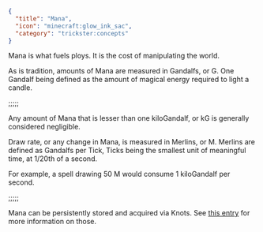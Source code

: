 ```json
{
  "title": "Mana",
  "icon": "minecraft:glow_ink_sac",
  "category": "trickster:concepts"
}
```

Mana is what fuels ploys. It is the cost of manipulating the world.


As is tradition, amounts of Mana are measured in Gandalfs, or G.
One Gandalf being defined as the amount of magical energy required to light a candle.

;;;;;

Any amount of Mana that is lesser than one kiloGandalf, or kG is generally considered negligible.


Draw rate, or any change in Mana, is measured in Merlins, or M.
Merlins are defined as Gandalfs per Tick,
Ticks being the smallest unit of meaningful time, at 1/20th of a second.


For example, a spell drawing 50 M would consume 1 kiloGandalf per second.

;;;;;

Mana can be persistently stored and acquired via Knots.
See [this entry](^trickster:items/knots) for more information on those.